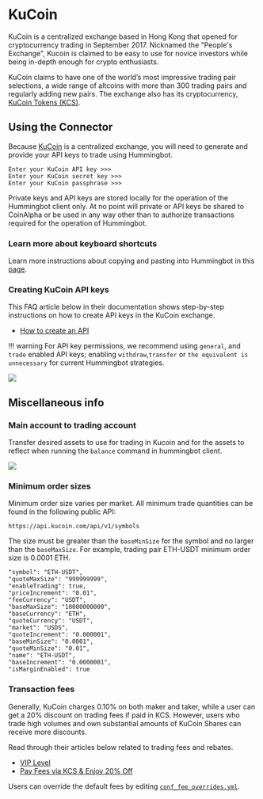 # KuCoin

KuCoin is a centralized exchange based in Hong Kong that opened for cryptocurrency trading in September 2017. Nicknamed the "People's Exchange"​, Kucoin is claimed to be easy to use for novice investors while being in-depth enough for crypto enthusiasts.

KuCoin claims to have one of the world’s most impressive trading pair selections, a wide range of altcoins with more than 300 trading pairs and regularly adding new pairs. The exchange also has its cryptocurrency, [KuCoin Tokens (KCS)](https://coinmarketcap.com/currencies/kucoin-token/).

## Using the Connector

Because [KuCoin](https://www.kucoin.com/) is a centralized exchange, you will need to generate and provide your API keys to trade using Hummingbot.

```
Enter your KuCoin API key >>>
Enter your KuCoin secret key >>>
Enter your KuCoin passphrase >>>
```

Private keys and API keys are stored locally for the operation of the Hummingbot client only. At no point will private or API keys be shared to CoinAlpha or be used in any way other than to authorize transactions required for the operation of Hummingbot.

### Learn more about keyboard shortcuts
Learn more instructions about copying and pasting into Hummingbot in this [page](https://docs.hummingbot.io/operation/user-interface/#keyboard-shortcuts).

### Creating KuCoin API keys

This FAQ article below in their documentation shows step-by-step instructions on how to create API keys in the KuCoin exchange.

- [How to create an API](https://kucoin.zendesk.com/hc/en-us/articles/360015102174-How-to-Create-an-API)

!!! warning
    For API key permissions, we recommend using `general`, and `trade` enabled API keys; enabling `withdraw`,`transfer` or `the equivalent is unnecessary` for current Hummingbot strategies.

![](/assets/img/kucoin_api.png)

## Miscellaneous info

### Main account to trading account

Transfer desired assets to use for trading in Kucoin and for the assets to reflect when running the `balance` command in hummingbot client.

![](/assets/img/main_to_trading.gif)

### Minimum order sizes

Minimum order size varies per market. All minimum trade quantities can be found in the following public API:

```
https://api.kucoin.com/api/v1/symbols
```

The size must be greater than the `baseMinSize` for the symbol and no larger than the `baseMaxSize`. For example, trading pair ETH-USDT minimum order size is 0.0001 ETH.

```
"symbol": "ETH-USDT",
"quoteMaxSize": "999999999",
"enableTrading": true,
"priceIncrement": "0.01",
"feeCurrency": "USDT",
"baseMaxSize": "10000000000",
"baseCurrency": "ETH",
"quoteCurrency": "USDT",
"market": "USDS",
"quoteIncrement": "0.000001",
"baseMinSize": "0.0001",
"quoteMinSize": "0.01",
"name": "ETH-USDT",
"baseIncrement": "0.0000001",
"isMarginEnabled": true
```

### Transaction fees

Generally, KuCoin charges 0.10% on both maker and taker, while a user can get a 20% discount on trading fees if paid in KCS. However, users who trade high volumes and own substantial amounts of KuCoin Shares can receive more discounts.

Read through their articles below related to trading fees and rebates.

- [VIP Level](https://www.kucoin.com/vip/level)
- [Pay Fees via KCS & Enjoy 20% Off](https://kucoin.zendesk.com/hc/en-us/articles/360037007974-Pay-Fees-via-KCS-Enjoy-20-Off)

Users can override the default fees by editing [`conf_fee_overrides.yml`](/operation/override-fees/).

